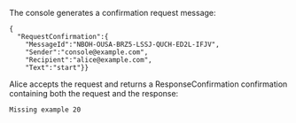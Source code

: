 
The console generates a confirmation request message:

~~~~
{
  "RequestConfirmation":{
    "MessageId":"NBOH-OUSA-BRZ5-LSSJ-QUCH-ED2L-IFJV",
    "Sender":"console@example.com",
    "Recipient":"alice@example.com",
    "Text":"start"}}
~~~~

Alice accepts the request and returns a ResponseConfirmation confirmation
containing both the request and the response:


~~~~
Missing example 20
~~~~

